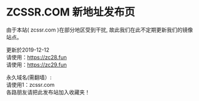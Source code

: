 # ZCSSR.COM 新地址发布页

由于本站( zcssr.com )在部分地区受到干扰, 故此我们在此不定期更新我们的镜像站点。


更新於2019-12-12<br>
请使用：https://zc28.fun<br>
请使用：https://zc29.fun<br>



永久域名(需翻墙）:<br>
请使用1：zcssr.com<br>
各路朋友请把此发布站加入收藏夹！



